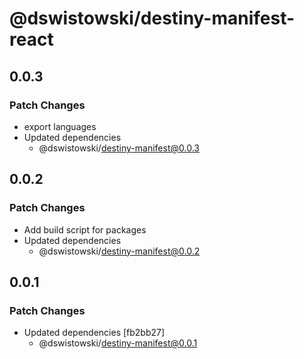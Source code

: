 # @dswistowski/destiny-manifest-react

## 0.0.3

### Patch Changes

- export languages
- Updated dependencies
  - @dswistowski/destiny-manifest@0.0.3

## 0.0.2

### Patch Changes

- Add build script for packages
- Updated dependencies
  - @dswistowski/destiny-manifest@0.0.2

## 0.0.1

### Patch Changes

- Updated dependencies [fb2bb27]
  - @dswistowski/destiny-manifest@0.0.1
